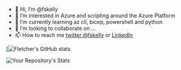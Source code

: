 - 👋 Hi, I’m @fskelly
- 👀 I’m interested in Azure and scripting around the Azure Platform
- 🌱 I’m currently learning az cli, bicep, powershell and python
- 💞️ I’m looking to collaborate on ...
- 📫 How to reach me [twitter @fskelly](https://twitter.com/fskelly) or [LinkedIn](https://www.linkedin.com/in/fletcherkelly/)

[![Fletcher's GitHub stats](https://github-readme-stats.vercel.app/api?username=fskelly&show_icons=true)

![Your Repository's Stats](https://github-readme-stats.vercel.app/api/top-langs/?username=fskelly)

<!---
fskelly/fskelly is a ✨ special ✨ repository because its `README.md` (this file) appears on your GitHub profile.
You can click the Preview link to take a look at your changes.
--->
